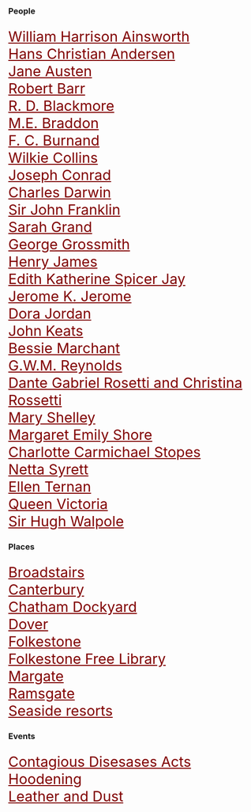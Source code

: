 <style>
    .clearfix::after {content: ""; clear: both; display: table;}
    .thumb {float:left; margin:0 18px 0 6px; width:100%; width:100%; max-width:150px; box-shadow: 0 4px 8px 0 rgba(0, 0, 0, 0.2), 0 6px 20px 0 rgba(0, 0, 0, 0.19); border:1px solid #aaa; margin-bottom: 24px;}
    p {font-size: 1.5rem;}
    a {color: #800000 !important; font-size: 1.2em;}
</style>

<param ve-config title="19th Century Kent" banner=/images/banners/19c.jpg>

### People

[William Harrison Ainsworth](19c-ainsworth-biography)  
[Hans Christian Andersen](19c-christian-andersen)   
[Jane Austen](19c-austen-biography)  
[Robert Barr](19c-barr-biography)  
[R. D. Blackmore](19c-blackmore-biography)  
[M.E. Braddon](19c-braddon-biography)   
[F. C. Burnand](19c-burnand-biography)  
[Wilkie Collins](19c-collins-biography)   
[Joseph Conrad](19c-conrad-biography)  
[Charles Darwin](19c-darwin-biography)   
[Sir John Franklin](19c-franklin-biography)  
[Sarah Grand](19c-grand-biography)   
[George Grossmith](19c-grossmith-biography)  
[Henry James](19c-jamesh-hever-castle)  
[Edith Katherine Spicer Jay](19c-spicer-jay-biography)   
[Jerome K. Jerome](19c-jerome-biography)   
[Dora Jordan](19c-jordan-biography)   
[John Keats](19c-keats-margate)   
[Bessie Marchant](19c-marchantb-biography)  
[G.W.M. Reynolds](19c-reynoldsgwm-biography)  
[Dante Gabriel Rosetti and Christina Rossetti](19c-rossetti-biography)  
[Mary Shelley](19c-shelleym-biography)  
[Margaret Emily Shore](19c-shore-biography)  
[Charlotte Carmichael Stopes](19c-stopes-biography)   
[Netta Syrett](19c-syrett-biography)   
[Ellen Ternan](19c-ternan-biography)   
[Queen Victoria](19c-victoria-biography)   
[Sir Hugh Walpole](19c-walpole-biography)


### Places

[Broadstairs](/dickens/broadstairs-19th-century)   
[Canterbury](19c-canterbury)   
[Chatham Dockyard](19c-chatham-dockyard)  
[Dover](19c-dover)   
[Folkestone](19c-folkestone)   
[Folkestone Free Library](19c-folkestone-free-library)  
[Margate](/dickens/19c-margate)   
[Ramsgate](/dickens/19c-ramsgate)  
[Seaside resorts](19c-seaside)   

### Events

[Contagious Disesases Acts](19c-contagious-diseases)   
[Hoodening](19c-hoodening)  
[Leather and Dust](/dickens/19c-leather-and-dust)

<!--stackedit_data:
eyJoaXN0b3J5IjpbMTIzMTk4NTY2MF19
-->

